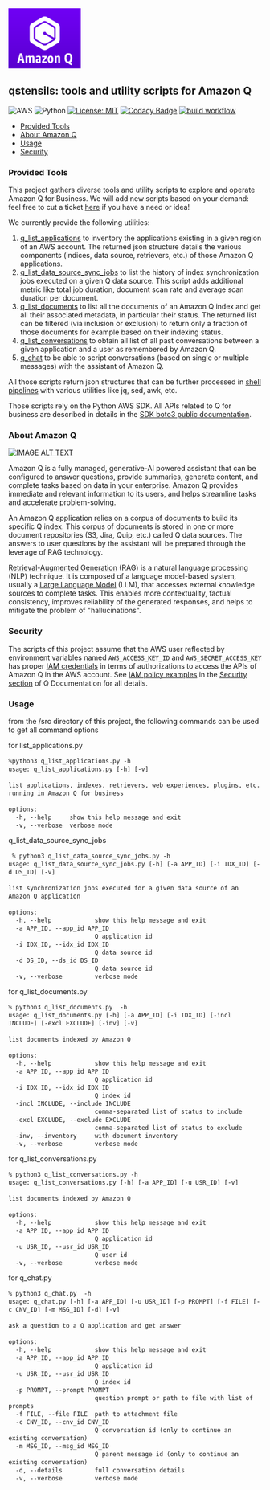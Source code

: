 <img src="img/q-logo.png" height="120" alt="Q logo">

## qstensils: tools and utility scripts for Amazon Q

![AWS](https://img.shields.io/badge/AWS-%23FF9900.svg?style=for-the-badge&logo=amazon-aws&logoColor=white)
![Python](https://img.shields.io/badge/python-3670A0?style=for-the-badge&logo=python&logoColor=ffdd54)
[![License: MIT](https://img.shields.io/badge/License-MIT-yellow.svg)](https://opensource.org/licenses/MIT)
[![Codacy Badge](https://app.codacy.com/project/badge/Grade/1c826b70f5dd4b45b350c0337f75075d)](https://app.codacy.com/gh/didier-durand/qstensils/dashboard?utm_source=gh&utm_medium=referral&utm_content=&utm_campaign=Badge_grade)
[![build workflow](https://github.com/didier-durand/qstensils/actions/workflows/build.yml/badge.svg)](https://github.com/didier-durand/qstensils/actions)

 * [Provided Tools ](#provided-tools)
 * [About Amazon Q](#about-amazon-q) 
 * [Usage](#usage)
 * [Security](#security)

### Provided Tools


This project gathers diverse tools and utility scripts to explore and operate Amazon Q for Business. 
We will add new scripts based on your demand: feel free to cut a ticket
[here](https://github.com/didier-durand/qstensils/issues) if you have a need or idea!

We currently provide the following utilities:
1. [q_list_applications](doc/q_list_applications.md) to inventory the applications existing in a given region of an AWS account. The returned 
json structure details the various components (indices, data source, retrievers, etc.) of those Amazon Q 
applications.
2. [q_list_data_source_sync_jobs](doc/q_list_data_source_sync_jobs.md) to list the history of index synchronization 
jobs executed on a given Q data source. This script adds additional metric like total job duration, document scan rate 
and average scan duration per document.
3. [q_list_documents](doc/q_list_documents.md) to list all the documents of an Amazon Q index and get all their associated metadata,
in particular their status. The returned list can be filtered (via inclusion or exclusion) to return 
only a fraction of those documents for example based on their indexing status.
4. [q_list_conversations](doc/q_list_conversations.md) to obtain all list of all past conversations between 
a given application and a user as remembered by Amazon Q.
5. [q_chat](doc/q_chat.md) to be able to script conversations (based on single or multiple messages) with the 
assistant of Amazon Q.

All those scripts return json structures that can be further processed in [shell pipelines](https://en.wikipedia.org/wiki/Pipeline_(Unix)) with various utilities 
like jq, sed, awk, etc.

Those scripts rely on the Python AWS SDK. All APIs related to Q for business are described in details in the 
[SDK boto3 public documentation](https://boto3.amazonaws.com/v1/documentation/api/latest/reference/services/qbusiness.html).

### About Amazon Q

[![IMAGE ALT TEXT](http://img.youtube.com/vi/bZsIPinetV4/0.jpg)](http://www.youtube.com/watch?v=bZsIPinetV4 "Amazon Q")

Amazon Q is a fully managed, generative-AI powered assistant that can be configured to answer questions, 
provide summaries, generate content, and complete tasks based on data in your enterprise. Amazon Q 
provides immediate and relevant information to its users, and helps streamline tasks and 
accelerate problem-solving.

An Amazon Q application relies on a corpus of documents to build its specific Q index. This corpus of documents is 
stored in one or more document repositories (S3, Jira, Quip, etc.) called Q data sources. The answers to user questions 
by the assistant will be prepared through the leverage of RAG technology. 

[Retrieval-Augmented Generation](https://www.promptingguide.ai/techniques/rag) (RAG) is a natural language processing (NLP) technique. It is composed of a 
language model-based system, usually a [Large Language Model](https://en.wikipedia.org/wiki/Large_language_model) (LLM), that accesses external knowledge sources 
to complete tasks. This enables more contextuality, factual consistency, improves reliability of the generated 
responses, and helps to mitigate the problem of "hallucinations".

### Security

The scripts of this project assume that the AWS user reflected by environment variables named `AWS_ACCESS_KEY_ID` and 
`AWS_SECRET_ACCESS_KEY` has proper [IAM credentials](https://docs.aws.amazon.com/IAM/latest/UserGuide/introduction.html) in terms of authorizations 
to access the APIs of Amazon Q in the AWS account. See 
[IAM policy examples](https://docs.aws.amazon.com/amazonq/latest/business-use-dg/security_iam_id-based-policy-examples.html) 
in the [Security section](https://docs.aws.amazon.com/amazonq/latest/business-use-dg/security-iam.html) of Q Documentation for all details.

### Usage

from the /src directory of this project, the following commands can be used to get all command options

for list_applications.py

```
%python3 q_list_applications.py -h
usage: q_list_applications.py [-h] [-v]

list applications, indexes, retrievers, web experiences, plugins, etc. running in Amazon Q for business

options:
  -h, --help     show this help message and exit
  -v, --verbose  verbose mode
```

q_list_data_source_sync_jobs

```
 % python3 q_list_data_source_sync_jobs.py -h
usage: q_list_data_source_sync_jobs.py [-h] [-a APP_ID] [-i IDX_ID] [-d DS_ID] [-v]

list synchronization jobs executed for a given data source of an Amazon Q application

options:
  -h, --help            show this help message and exit
  -a APP_ID, --app_id APP_ID
                        Q application id
  -i IDX_ID, --idx_id IDX_ID
                        Q data source id
  -d DS_ID, --ds_id DS_ID
                        Q data source id
  -v, --verbose         verbose mode
```

for q_list_documents.py

```
% python3 q_list_documents.py  -h                                                                                                   
usage: q_list_documents.py [-h] [-a APP_ID] [-i IDX_ID] [-incl INCLUDE] [-excl EXCLUDE] [-inv] [-v]

list documents indexed by Amazon Q

options:
  -h, --help            show this help message and exit
  -a APP_ID, --app_id APP_ID
                        Q application id
  -i IDX_ID, --idx_id IDX_ID
                        Q index id
  -incl INCLUDE, --include INCLUDE
                        comma-separated list of status to include
  -excl EXCLUDE, --exclude EXCLUDE
                        comma-separated list of status to exclude
  -inv, --inventory     with document inventory
  -v, --verbose         verbose mode
```

for q_list_conversations.py

```
% python3 q_list_conversations.py -h
usage: q_list_conversations.py [-h] [-a APP_ID] [-u USR_ID] [-v]

list documents indexed by Amazon Q

options:
  -h, --help            show this help message and exit
  -a APP_ID, --app_id APP_ID
                        Q application id
  -u USR_ID, --usr_id USR_ID
                        Q user id
  -v, --verbose         verbose mode
```
for q_chat.py

```
% python3 q_chat.py  -h
usage: q_chat.py [-h] [-a APP_ID] [-u USR_ID] [-p PROMPT] [-f FILE] [-c CNV_ID] [-m MSG_ID] [-d] [-v]

ask a question to a Q application and get answer

options:
  -h, --help            show this help message and exit
  -a APP_ID, --app_id APP_ID
                        Q application id
  -u USR_ID, --usr_id USR_ID
                        Q index id
  -p PROMPT, --prompt PROMPT
                        question prompt or path to file with list of prompts
  -f FILE, --file FILE  path to attachment file
  -c CNV_ID, --cnv_id CNV_ID
                        Q conversation id (only to continue an existing conversation)
  -m MSG_ID, --msg_id MSG_ID
                        Q parent message id (only to continue an existing conversation)
  -d, --details         full conversation details
  -v, --verbose         verbose mode
```
